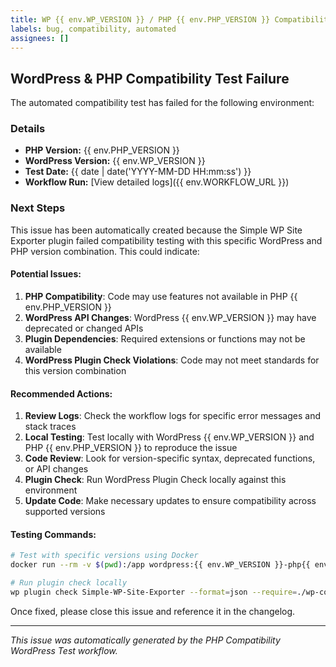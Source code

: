 ```yaml
---
title: WP {{ env.WP_VERSION }} / PHP {{ env.PHP_VERSION }} Compatibility Test Failure
labels: bug, compatibility, automated
assignees: []
---
```


## WordPress & PHP Compatibility Test Failure

The automated compatibility test has failed for the following environment:

### Details

- **PHP Version:** {{ env.PHP_VERSION }}
- **WordPress Version:** {{ env.WP_VERSION }}
- **Test Date:** {{ date | date('YYYY-MM-DD HH:mm:ss') }}
- **Workflow Run:** [View detailed logs]({{ env.WORKFLOW_URL }})

### Next Steps

This issue has been automatically created because the Simple WP Site Exporter plugin failed compatibility testing with this specific WordPress and PHP version combination. This could indicate:

#### Potential Issues:
1. **PHP Compatibility**: Code may use features not available in PHP {{ env.PHP_VERSION }}
2. **WordPress API Changes**: WordPress {{ env.WP_VERSION }} may have deprecated or changed APIs
3. **Plugin Dependencies**: Required extensions or functions may not be available
4. **WordPress Plugin Check Violations**: Code may not meet standards for this version combination

#### Recommended Actions:

1. **Review Logs**: Check the workflow logs for specific error messages and stack traces
2. **Local Testing**: Test locally with WordPress {{ env.WP_VERSION }} and PHP {{ env.PHP_VERSION }} to reproduce the issue
3. **Code Review**: Look for version-specific syntax, deprecated functions, or API changes
4. **Plugin Check**: Run WordPress Plugin Check locally against this environment
5. **Update Code**: Make necessary updates to ensure compatibility across supported versions

#### Testing Commands:
```bash
# Test with specific versions using Docker
docker run --rm -v $(pwd):/app wordpress:{{ env.WP_VERSION }}-php{{ env.PHP_VERSION }}-apache

# Run plugin check locally
wp plugin check Simple-WP-Site-Exporter --format=json --require=./wp-content/plugins/plugin-check/cli.php
```

Once fixed, please close this issue and reference it in the changelog.

---

*This issue was automatically generated by the PHP Compatibility WordPress Test workflow.*
